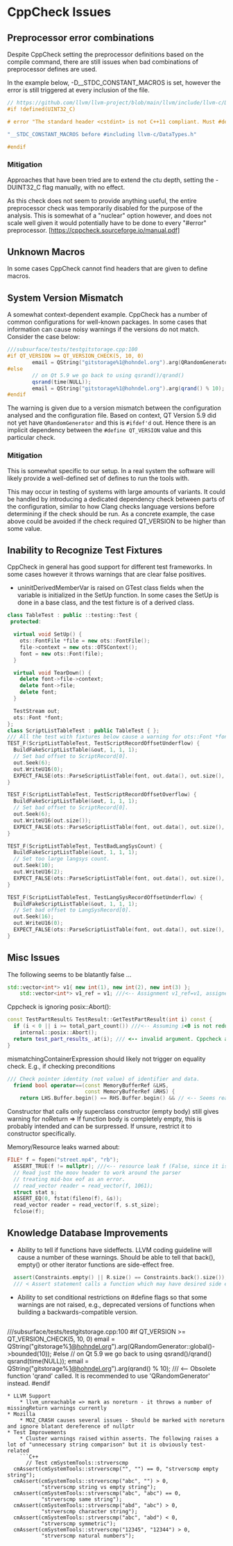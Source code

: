 # CppCheck Issues
## Preprocessor error combinations
Despite CppCheck setting the preprocessor definitions based on the compile command, there are still issues when bad combinations of preprocessor defines are used. 

In the example below, -D__STDC_CONSTANT_MACROS is set, however the error is still triggered at every inclusion of the file.
```C++
// https://github.com/llvm/llvm-project/blob/main/llvm/include/llvm-c/DataTypes.h:37
#if !defined(UINT32_C)

# error "The standard header <cstdint> is not C++11 compliant. Must #define "\

"__STDC_CONSTANT_MACROS before #including llvm-c/DataTypes.h"

#endif
```
### Mitigation
Approaches that have been tried are to extend the ctu depth, setting the -DUINT32_C flag manually, with no effect. 

As this check does not seem to provide anything useful, the entire preprocessor check was temporarily disabled for the purpose of the analysis. This is somewhat of a "nuclear" option however, and does not scale well given it would potentially have to be done to every "#error" preprocessor.
[https://cppcheck.sourceforge.io/manual.pdf] 

## Unknown Macros
In some cases CppCheck cannot find headers that are given to define macros.

## System Version Mismatch
A somewhat context-dependent example. CppCheck has a number of common configurations for well-known packages. In some cases that information can cause noisy warnings if the versions do not match. Consider the case below:
```C++
///subsurface/tests/testgitstorage.cpp:100
#if QT_VERSION >= QT_VERSION_CHECK(5, 10, 0)
		email = QString("gitstorage%1@hohndel.org").arg(QRandomGenerator::global()->bounded(10));
#else
		// on Qt 5.9 we go back to using qsrand()/qrand()
		qsrand(time(NULL));
		email = QString("gitstorage%1@hohndel.org").arg(qrand() % 10); /// <-- Obsolete function 'qrand' called. It is recommended to use 'QRandomGenerator' instead.
#endif
```
The warning is given due to a version mismatch between the configuration analysed and the configuration file. Based on context, QT Version 5.9 did not yet have `QRandomGenerator` and this is `#ifdef'd` out. Hence there is an implicit dependency between the `#define QT_VERSION` value and this particular check.

### Mitigation
This is somewhat specific to our setup. In a real system the software will likely provide a well-defined set of defines to run the tools with. 

This may occur in testing of systems with large amounts of variants. It could be handled by introducing a dedicated dependency check between parts of the configuration, similar to how Clang checks language versions before determining if the check should be run. As a concrete example, the case above could be avoided if the check required QT_VERSION to be higher than some value.

## Inability to Recognize Test Fixtures
CppCheck in general has good support for different test frameworks. In some cases however it throws warnings that are clear false positives.
* uninitDerivedMemberVar is raised on GTest class fields when the variable is initialized in the SetUp function. In some cases the SetUp is done in a base class, and the test fixture is of a derived class.
```C++
class TableTest : public ::testing::Test {
 protected:

  virtual void SetUp() {
    ots::FontFile *file = new ots::FontFile();
    file->context = new ots::OTSContext();
    font = new ots::Font(file);
  }

  virtual void TearDown() {
    delete font->file->context;
    delete font->file;
    delete font;
  }

  TestStream out;
  ots::Font *font;
};
class ScriptListTableTest : public TableTest { };
/// All the test with fixtures below cause a warning for ots::Font *font not being defined.
TEST_F(ScriptListTableTest, TestScriptRecordOffsetUnderflow) {
  BuildFakeScriptListTable(&out, 1, 1, 1);
  // Set bad offset to ScriptRecord[0].
  out.Seek(6);
  out.WriteU16(0);
  EXPECT_FALSE(ots::ParseScriptListTable(font, out.data(), out.size(), 1));
}

TEST_F(ScriptListTableTest, TestScriptRecordOffsetOverflow) {
  BuildFakeScriptListTable(&out, 1, 1, 1);
  // Set bad offset to ScriptRecord[0].
  out.Seek(6);
  out.WriteU16(out.size());
  EXPECT_FALSE(ots::ParseScriptListTable(font, out.data(), out.size(), 1));
}

TEST_F(ScriptListTableTest, TestBadLangSysCount) {
  BuildFakeScriptListTable(&out, 1, 1, 1);
  // Set too large langsys count.
  out.Seek(10);
  out.WriteU16(2);
  EXPECT_FALSE(ots::ParseScriptListTable(font, out.data(), out.size(), 1));
}

TEST_F(ScriptListTableTest, TestLangSysRecordOffsetUnderflow) {
  BuildFakeScriptListTable(&out, 1, 1, 1);
  // Set bad offset to LangSysRecord[0].
  out.Seek(16);
  out.WriteU16(0);
  EXPECT_FALSE(ots::ParseScriptListTable(font, out.data(), out.size(), 1));
}
```

## Misc Issues
The following seems to be blatantly false ...
```C++
std::vector<int*> v1{ new int(1), new int(2), new int(3) };
    std::vector<int*> v1_ref = v1; ///<-- Assignment v1_ref=v1, assigned value is size=0
```
Cppcheck is ignoring posix::Abort():
```C++
const TestPartResult& TestResult::GetTestPartResult(int i) const {
  if (i < 0 || i >= total_part_count()) ///<-- Assuming i<0 is not redundant
    internal::posix::Abort();
  return test_part_results_.at(i); /// <-- invalid argument. Cppcheck assumes it can be -1 ...
}
```
mismatchingContainerExpression should likely not trigger on equality check. E.g., if checking preconditions
```C++
/// Check pointer identity (not value) of identifier and data.
  friend bool operator==(const MemoryBufferRef &LHS,
                         const MemoryBufferRef &RHS) {
    return LHS.Buffer.begin() == RHS.Buffer.begin() && // <-- Seems reasonable way to do it.
```
Constructor that calls only superclass constructor (empty body) still gives warning for noReturn
=> If function body is completely empty, this is probably intended and can be surpressed. If unsure, restrict it to constructor specifically.

Memory/Resource leaks warned about:
```C++
FILE* f = fopen("street.mp4", "rb");
  ASSERT_TRUE(f != nullptr); ///<-- resource leak f (False, since it is closed later)
  // Read just the moov header to work around the parser
  // treating mid-box eof as an error.
  // read_vector reader = read_vector(f, 1061);
  struct stat s;
  ASSERT_EQ(0, fstat(fileno(f), &s));
  read_vector reader = read_vector(f, s.st_size);
  fclose(f);
```
## Knowledge Database Improvements
* Ability to tell if functions have sideffects. LLVM coding guideline will cause a number of these warnings. Should be able to tell that back(), empty() or other iterator functions are side-effect free.
```C++
  assert(Constraints.empty() || R.size() == Constraints.back().size());
  /// < Assert statement calls a function which may have desired side effects: 'back'.
```
* Ability to set conditional restrictions on \#define flags so that some warnings are not raised, e.g., deprecated versions of functions when building a backwards-compatible version.
	```C++
///subsurface/tests/testgitstorage.cpp:100
#if QT_VERSION >= QT_VERSION_CHECK(5, 10, 0)
		email = QString("gitstorage%1@hohndel.org").arg(QRandomGenerator::global()->bounded(10));
#else
		// on Qt 5.9 we go back to using qsrand()/qrand()
		qsrand(time(NULL));
		email = QString("gitstorage%1@hohndel.org").arg(qrand() % 10); /// <-- Obsolete function 'qrand' called. It is recommended to use 'QRandomGenerator' instead.
#endif
```
* LLVM Support
	* llvm_unreachable => mark as noreturn - it throws a number of missingReturn warnings currently
* Mozilla
	* MOZ_CRASH causes several issues - Should be marked with noreturn and ignore blatant dereference of nullptr
* Test Improvements
	* Cluster warnings raised within asserts. The following raises a lot of "unnecessary string comparison" but it is obviously test-related
	```C++
	  // Test cmSystemTools::strverscmp
  cmAssert(cmSystemTools::strverscmp("", "") == 0, "strverscmp empty string");
  cmAssert(cmSystemTools::strverscmp("abc", "") > 0,
           "strverscmp string vs empty string");
  cmAssert(cmSystemTools::strverscmp("abc", "abc") == 0,
           "strverscmp same string");
  cmAssert(cmSystemTools::strverscmp("abd", "abc") > 0,
           "strverscmp character string");
  cmAssert(cmSystemTools::strverscmp("abc", "abd") < 0,
           "strverscmp symmetric");
  cmAssert(cmSystemTools::strverscmp("12345", "12344") > 0,
           "strverscmp natural numbers");
```